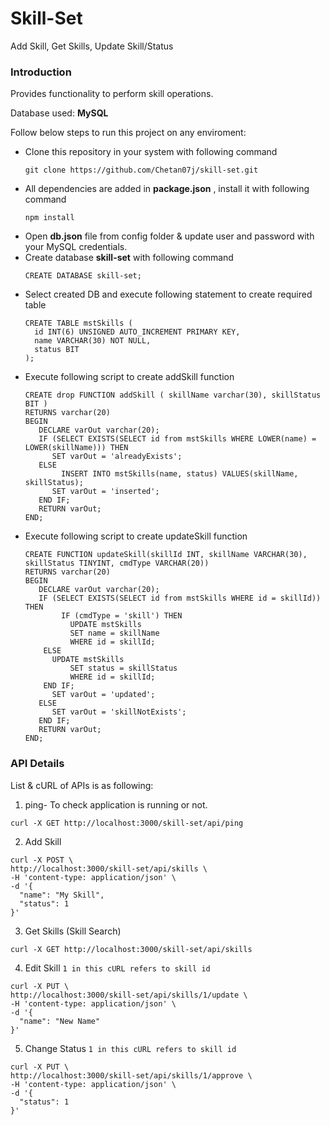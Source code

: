 # Skill-Set

Add Skill, Get Skills, Update Skill/Status

### Introduction
Provides functionality to perform skill operations.

Database used: **MySQL**

Follow below steps to run this project on any enviroment:
- Clone this repository in your system with following command
  ```
  git clone https://github.com/Chetan07j/skill-set.git
  ```
- All dependencies are added in **package.json** , install it with following command
  ```
  npm install
  ```
- Open **db.json** file from config folder & update user and password with your MySQL credentials.
- Create database **skill-set** with following command
  ```
  CREATE DATABASE skill-set;
  ```
- Select created DB and execute following statement to create required table
  ```
  CREATE TABLE mstSkills (
    id INT(6) UNSIGNED AUTO_INCREMENT PRIMARY KEY,
    name VARCHAR(30) NOT NULL,
    status BIT
  );
  ```
- Execute following script to create addSkill function
  ```
  CREATE drop FUNCTION addSkill ( skillName varchar(30), skillStatus BIT )
  RETURNS varchar(20)
  BEGIN
     DECLARE varOut varchar(20);
     IF (SELECT EXISTS(SELECT id from mstSkills WHERE LOWER(name) = LOWER(skillName))) THEN
        SET varOut = 'alreadyExists';
     ELSE
     	  INSERT INTO mstSkills(name, status) VALUES(skillName, skillStatus);
        SET varOut = 'inserted';
     END IF;
     RETURN varOut;
  END;
  ```
- Execute following script to create updateSkill function
  ```
  CREATE FUNCTION updateSkill(skillId INT, skillName VARCHAR(30), skillStatus TINYINT, cmdType VARCHAR(20))
  RETURNS varchar(20)
  BEGIN
     DECLARE varOut varchar(20);
     IF (SELECT EXISTS(SELECT id from mstSkills WHERE id = skillId)) THEN
     	  IF (cmdType = 'skill') THEN
     	  	UPDATE mstSkills
     	  	SET name = skillName
     	  	WHERE id = skillId;
  	  ELSE
  	  	UPDATE mstSkills
     	  	SET status = skillStatus
     	  	WHERE id = skillId;
  	  END IF;
        SET varOut = 'updated';
     ELSE
        SET varOut = 'skillNotExists';
     END IF;
     RETURN varOut;
  END;
  ```

### API Details
List & cURL of APIs is as following:

1. ping- To check application is running or not.
  ```
  curl -X GET http://localhost:3000/skill-set/api/ping
  ```
2. Add Skill
  ```
  curl -X POST \
  http://localhost:3000/skill-set/api/skills \
  -H 'content-type: application/json' \
  -d '{
  	"name": "My Skill",
  	"status": 1
  }'
  ```
3. Get Skills (Skill Search)
  ```
  curl -X GET http://localhost:3000/skill-set/api/skills
  ```
4. Edit Skill `1 in this cURL refers to skill id`
  ```
  curl -X PUT \
  http://localhost:3000/skill-set/api/skills/1/update \
  -H 'content-type: application/json' \
  -d '{
  	"name": "New Name"
  }'
  ```
5. Change Status `1 in this cURL refers to skill id`
  ```
  curl -X PUT \
  http://localhost:3000/skill-set/api/skills/1/approve \
  -H 'content-type: application/json' \
  -d '{
  	"status": 1
  }'
  ```
